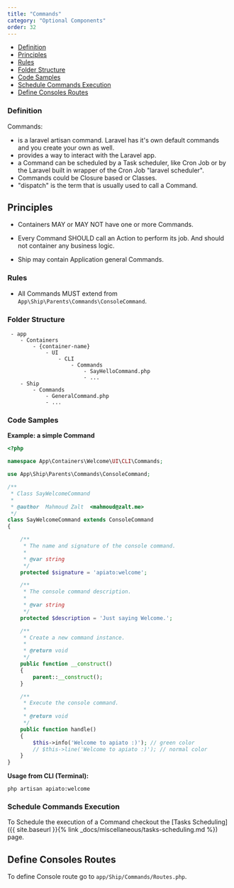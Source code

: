 ```yaml
---
title: "Commands"
category: "Optional Components"
order: 32
---
```


* [Definition](#definition)
* [Principles](#principles)
* [Rules](#rules)
* [Folder Structure](#folder-structure)
* [Code Samples](#code-samples)
* [Schedule Commands Execution](#Schedule-Commands-Execution)
* [Define Consoles Routes](#Routes)



<a name="definition"></a>

### Definition

Commands:

 * is a laravel artisan command. Laravel has it's own default commands and you create your own as well.
 * provides a way to interact with the Laravel app.
 * a Command can be scheduled by a Task scheduler, like Cron Job or by the Laravel built in wrapper of the Cron Job "laravel scheduler".
 * Commands could be Closure based or Classes.
 * "dispatch" is the term that is usually used to call a Command.

<a name="principles"></a>

## Principles

- Containers MAY or MAY NOT have one or more Commands.

- Every Command SHOULD call an Action to perform its job. And should not container any business logic.

- Ship may contain Application general Commands.


<a name="rules"></a>

### Rules

- All Commands MUST extend from `App\Ship\Parents\Commands\ConsoleCommand`.

<a name="folder-structure"></a>

### Folder Structure

```
 - app
    - Containers
        - {container-name}
            - UI
                - CLI
                    - Commands
                        - SayHelloCommand.php
                        - ...
    - Ship
        - Commands
            - GeneralCommand.php
            - ...
```

<a name="code-samples"></a>

### Code Samples

**Example: a simple Command**

```php
<?php

namespace App\Containers\Welcome\UI\CLI\Commands;

use App\Ship\Parents\Commands\ConsoleCommand;

/**
 * Class SayWelcomeCommand
 *
 * @author  Mahmoud Zalt  <mahmoud@zalt.me>
 */
class SayWelcomeCommand extends ConsoleCommand
{

    /**
     * The name and signature of the console command.
     *
     * @var string
     */
    protected $signature = 'apiato:welcome';

    /**
     * The console command description.
     *
     * @var string
     */
    protected $description = 'Just saying Welcome.';

    /**
     * Create a new command instance.
     *
     * @return void
     */
    public function __construct()
    {
        parent::__construct();
    }

    /**
     * Execute the console command.
     *
     * @return void
     */
    public function handle()
    {
        $this->info('Welcome to apiato :)'); // green color
        // $this->line('Welcome to apiato :)'); // normal color
    }
}

```

**Usage from CLI (Terminal):**

```shell
php artisan apiato:welcome
```


<a name="Schedule-Commands-Execution"></a>
### Schedule Commands Execution

To Schedule the execution of a Command checkout the [Tasks Scheduling]({{ site.baseurl }}{% link _docs/miscellaneous/tasks-scheduling.md %}) page.


<a name="Routes"></a>
## Define Consoles Routes

To define Console route go to `app/Ship/Commands/Routes.php`.
